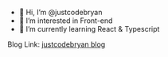 - 👋 Hi, I’m @justcodebryan
- 👀 I’m interested in Front-end
- 🌱 I’m currently learning React & Typescript

Blog Link: [justcodebryan blog](https://justcodebryan.github.io/blog)

<!---
justcodebryan/justcodebryan is a ✨ special ✨ repository because its `README.md` (this file) appears on your GitHub profile.
You can click the Preview link to take a look at your changes.
--->
